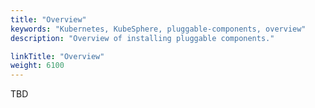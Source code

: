 ```yaml
---
title: "Overview"
keywords: "Kubernetes, KubeSphere, pluggable-components, overview"
description: "Overview of installing pluggable components."

linkTitle: "Overview"
weight: 6100
---
```


TBD
